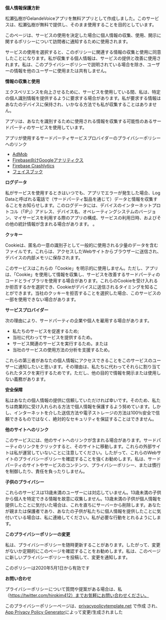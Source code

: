 **<font style="vertical-align: inherit;"><font style="vertical-align: inherit;">個人情報保護方針</font></font>**

<font style="vertical-align: inherit;"><font style="vertical-align: inherit;">松瀬弘樹がGelandeVoiceアプリを無料アプリとして作成しました。</font><font style="vertical-align: inherit;">このサービスは、松瀬弘樹が無料で提供し、そのまま使用することを目的としています。</font></font>

<font style="vertical-align: inherit;"><font style="vertical-align: inherit;">このページは、サービスの使用を決定した場合に個人情報の収集、使用、開示に関するポリシーについて訪問者に通知するために使用されます。</font></font>

<font style="vertical-align: inherit;"><font style="vertical-align: inherit;">サービスの使用を選択すると、このポリシーに関連する情報の収集と使用に同意したことになります。</font><font style="vertical-align: inherit;">私が収集する個人情報は、サービスの提供と改善に使用されます。</font><font style="vertical-align: inherit;">私は、このプライバシーポリシーで説明されている場合を除き、ユーザーの情報を他のユーザーに使用または共有しません。</font></font>

**<font style="vertical-align: inherit;"><font style="vertical-align: inherit;">情報の収集と使用</font></font>**

<font style="vertical-align: inherit;"><font style="vertical-align: inherit;">エクスペリエンスを向上させるために、サービスを使用している間、私は、特定の個人識別情報を提供するように要求する場合があります。私が要求する情報はあなたのデバイスに保持され、いかなる方法でも私が収集することはありません。</font></font>

<font style="vertical-align: inherit;"><font style="vertical-align: inherit;">アプリは、あなたを識別するために使用される情報を収集する可能性のあるサードパーティのサービスを使用しています。</font></font>

<font style="vertical-align: inherit;"><font style="vertical-align: inherit;">アプリが使用するサードパーティサービスプロバイダーのプライバシーポリシーへのリンク</font></font>

*   [<font style="vertical-align: inherit;"><font style="vertical-align: inherit;">AdMob</font></font>](https://support.google.com/admob/answer/6128543?hl=en)
*   [<font style="vertical-align: inherit;"><font style="vertical-align: inherit;">Firebase向けGoogleアナリティクス</font></font>](https://firebase.google.com/policies/analytics)
*   [<font style="vertical-align: inherit;"><font style="vertical-align: inherit;">Firebase Crashlytics</font></font>](https://firebase.google.com/support/privacy/)
*   [<font style="vertical-align: inherit;"><font style="vertical-align: inherit;">フェイスブック</font></font>](https://www.facebook.com/about/privacy/update/printable)

**<font style="vertical-align: inherit;"><font style="vertical-align: inherit;">ログデータ</font></font>**

<font style="vertical-align: inherit;"><font style="vertical-align: inherit;">私がサービスを使用するときはいつでも、アプリでエラーが発生した場合、Log Dataと呼ばれる電話で（サードパーティ製品を通じて）データと情報を収集することをお知らせします。</font><font style="vertical-align: inherit;">このログデータには、デバイスのインターネットプロトコル（「IP」）アドレス、デバイス名、オペレーティングシステムのバージョン、マイサービスを利用する際のアプリの構成、サービスの利用日時、およびその他の統計情報が含まれる場合があります。 。</font></font>

**<font style="vertical-align: inherit;"><font style="vertical-align: inherit;">クッキー</font></font>**

<font style="vertical-align: inherit;"><font style="vertical-align: inherit;">Cookieは、匿名の一意の識別子として一般的に使用される少量のデータを含むファイルです。</font><font style="vertical-align: inherit;">これらは、アクセスしたWebサイトからブラウザーに送信され、デバイスの内部メモリに保存されます。</font></font>

<font style="vertical-align: inherit;"><font style="vertical-align: inherit;">このサービスはこれらの「Cookie」を明示的に使用しません。</font><font style="vertical-align: inherit;">ただし、アプリは、「Cookie」を使用して情報を収集し、サービスを改善するサードパーティのコードとライブラリを使用する場合があります。</font><font style="vertical-align: inherit;">これらのCookieを受け入れるか拒否するかを選択でき、Cookieがデバイスに送信されるタイミングを知ることができます。</font><font style="vertical-align: inherit;">当社のクッキーを拒否することを選択した場合、このサービスの一部を使用できない場合があります。</font></font>

**<font style="vertical-align: inherit;"><font style="vertical-align: inherit;">サービスプロバイダー</font></font>**

<font style="vertical-align: inherit;"><font style="vertical-align: inherit;">次の理由により、サードパーティの企業や個人を雇用する場合があります。</font></font>

*   <font style="vertical-align: inherit;"><font style="vertical-align: inherit;">私たちのサービスを促進するため;</font></font>
*   <font style="vertical-align: inherit;"><font style="vertical-align: inherit;">当社に代わってサービスを提供するため。</font></font>
*   <font style="vertical-align: inherit;"><font style="vertical-align: inherit;">サービス関連のサービスを実行するため。</font><font style="vertical-align: inherit;">または</font></font>
*   <font style="vertical-align: inherit;"><font style="vertical-align: inherit;">当社のサービスの使用方法の分析を支援するため。</font></font>

<font style="vertical-align: inherit;"><font style="vertical-align: inherit;">これらの第三者があなたの個人情報にアクセスできることをこのサービスのユーザーに通知したいと思います。</font><font style="vertical-align: inherit;">その理由は、私たちに代わってそれらに割り当てられたタスクを実行するためです。</font><font style="vertical-align: inherit;">ただし、他の目的で情報を開示または使用しない義務があります。</font></font>

**<font style="vertical-align: inherit;"><font style="vertical-align: inherit;">安全保障</font></font>**

<font style="vertical-align: inherit;"><font style="vertical-align: inherit;">私はあなたの個人情報の提供に信頼していただければ幸いです。そのため、私たちは商業的に受け入れられる方法で個人情報を保護するよう努めています。</font><font style="vertical-align: inherit;">しかし、インターネットを介した送信方法や電子ストレージの方法は100％安全で信頼できるものではなく、絶対的なセキュリティを保証することはできません。</font></font>

**<font style="vertical-align: inherit;"><font style="vertical-align: inherit;">他のサイトへのリンク</font></font>**

<font style="vertical-align: inherit;"><font style="vertical-align: inherit;">このサービスには、他のサイトへのリンクが含まれる場合があります。</font><font style="vertical-align: inherit;">サードパーティのリンクをクリックすると、そのサイトに移動します。</font><font style="vertical-align: inherit;">これらの外部サイトは私が運営していないことに注意してください。</font><font style="vertical-align: inherit;">したがって、これらのWebサイトのプライバシーポリシーを確認することを強くお勧めします。</font><font style="vertical-align: inherit;">私は、サードパーティのサイトやサービスのコンテンツ、プライバシーポリシー、または慣行を制御したり、責任を負ったりしません。</font></font>

**<font style="vertical-align: inherit;"><font style="vertical-align: inherit;">子供のプライバシー</font></font>**

<font style="vertical-align: inherit;"><font style="vertical-align: inherit;">これらのサービスは13歳未満のユーザーには対応していません。13歳未満の子供から個人を特定できる情報を故意に収集しません。13歳未満の子供が個人情報を提供したことに気付いた場合は、これを直ちにサーバーから削除します。</font><font style="vertical-align: inherit;">あなたが親または保護者であり、あなたの子供が私たちに個人情報を提供したことに気付いている場合は、私に連絡してください。私が必要な行動をとれるようにします。</font></font>

**<font style="vertical-align: inherit;"><font style="vertical-align: inherit;">このプライバシーポリシーの変更</font></font>**

<font style="vertical-align: inherit;"><font style="vertical-align: inherit;">私は、プライバシーポリシーを随時更新することがあります。</font><font style="vertical-align: inherit;">したがって、変更がないか定期的にこのページを確認することをお勧めします。</font><font style="vertical-align: inherit;">私は、このページに新しいプライバシーポリシーを投稿して、変更を通知します。</font></font>

<font style="vertical-align: inherit;"><font style="vertical-align: inherit;">このポリシーは2020年5月1日から有効です</font></font>

**<font style="vertical-align: inherit;"><font style="vertical-align: inherit;">お問い合わせ</font></font>**

<font style="vertical-align: inherit;"><font style="vertical-align: inherit;">プライバシーポリシーについて質問や提案がある場合は、私（https://twitter.com/hirokim412）までお気軽にお問い合わせください。</font></font>

<font style="vertical-align: inherit;"><font style="vertical-align: inherit;">このプライバシーポリシーページは、</font></font>[<font style="vertical-align: inherit;"><font style="vertical-align: inherit;">privacypolicytemplate.net</font></font>](https://privacypolicytemplate.net) <font style="vertical-align: inherit;"><font style="vertical-align: inherit;">で</font><font style="vertical-align: inherit;">作成</font> <font style="vertical-align: inherit;">され、</font>[<font style="vertical-align: inherit;">App Privacy Policy Generator</font>](https://app-privacy-policy-generator.firebaseapp.com/)<font style="vertical-align: inherit;">によって変更/生成されました</font></font>[](https://app-privacy-policy-generator.firebaseapp.com/)